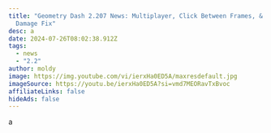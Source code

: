 ```yaml
---
title: "Geometry Dash 2.207 News: Multiplayer, Click Between Frames, & Ignore
  Damage Fix"
desc: a
date: 2024-07-26T08:02:38.912Z
tags:
  - news
  - "2.2"
author: moldy
image: https://img.youtube.com/vi/ierxHa0ED5A/maxresdefault.jpg
imageSource: https://youtu.be/ierxHa0ED5A?si=vmd7MEORavTxBvoc
affiliateLinks: false
hideAds: false
---
```

a